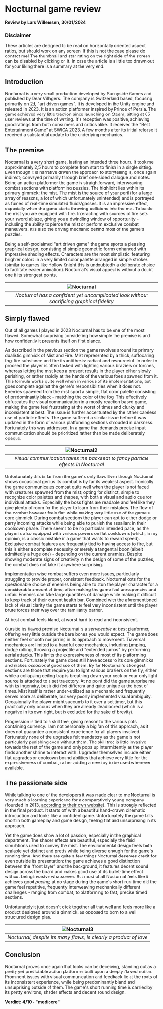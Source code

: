 # Nocturnal game review
**Review by Lars Willemsen, 30/01/2024**

### Disclaimer
These articles are designed to be read on horizontally oriented aspect ratios, but should work on any screen. If this is not the case please do contact me! The thumbnail and star rating on the right side of the screen can be disabled by clicking on it. In case the article is a little too drawn out for your liking there is a summary at the very end.

## Introduction

Nocturnal is a very small production developed by Sunnyside Games and published by Dear Villagers. The company is Switzerland based, focusing primarily on 2d, "art driven games". It is developed in the Unity engine and released in 2023. It is an action platformer inspired by Prince of Persia. The game achieved very little traction since launching on Steam, sitting at 85 user reviews at the time of writing. It's reception was positive, achieving good ratings from both consumers and critics alike. It received the "Best Entertainment Game" at SWIGA 2023. A few months after its initial release it received a substantial update to the underlying mechanics.

## The premise

Nocturnal is a very short game, lasting an intended three hours. It took me approximately 2,5 hours to complete from start to finish in a single sitting. Even though it is narrative driven the approach to storytelling is, once again indirect; conveyed primarily through brief one-sided dialogue and notes. Being an action platformer the game is straightforward, interweaving combat sections with platforming puzzles. The highlight lies within its primary gimmick: the mist. The mist is the source of your peril (for a large array of reasons, a lot of which unfortunately unintended) and is portrayed as fumes of real-time simulated fluids/gasses. It is an impressive effect, especially when the game starts throwing collisions into the mix. To battle the mist you are equipped with fire. Interacting with sources of fire sets your sword ablaze, giving you a dwindling window of opportunity - including the ability to pierce the mist or perform exclusive combat maneuvers. It is also the driving mechanic behind most of the game's puzzles.

Being a self-proclaimed "art driven game" the game sports a pleasing graphical design, consisting of simple geometric forms enhanced with impressive shading effects. Characters are the most simplistic, featuring brighter colors in a very limited color palette arranged in simple strokes (similar to games like Hollow Knight this is undoubtedly a deliberate choice to facilitate easier animation).  Nocturnal's visual appeal is without a doubt one if its strongest points.

| ![Nocturnal](content/reviews/Nocturnal/shapes.jpg) |
| :--: |
| *Nocturnal has a confident yet uncomplicated look without sacrificing graphical fidelity* |

## Simply flawed

Out of all games I played in 2023 Nocturnal has to be one of the most flawed. Somewhat surprising considering how simple the premise is and how confidently it presents itself on first glance.

As described in the previous section the game revolves around its primary dualistic gimmick of Mist and Fire. Mist represented by a thick, suffocating fog-like substance and fire its antithesis: radiant and resourceful. In order to proceed the player is often tasked with lighting various braziers or torches, whereas letting the mist keep a present results in the player either slowly perishing, or rather rapidly at the hands of the various foes spawned from it. This formula works quite well when in various of its implementations, but goes complete against the genre's responsibilities when it does not. Enemies spawned from the mist sport a simple, flat color palette consisting of predominantly black - matching the color of the fog. This effectively obfuscates the visual communication in a mostly reaction based game, making the game feel frustrating at the worst of times and clunky and inconsistent at best. The issue is further accentuated by the rather careless use of particle effects. The game suffered a similar issue before it was updated in the form of various platforming sections shrouded in darkness. Fortunately this was addressed. In a game that demands precise input communication should be prioritized rather than be made deliberately opaque.

| ![Nocturnal2](content/reviews/Nocturnal/opaque.jpg) |
| :--: |
| *Visual communication takes the backseat to fancy particle effects in Nocturnal* |

Unfortunately this is far from the game's only flaw. Even though Nocturnal shows occasional genius its combat is by far its weakest aspect. Ironically the game communicates combat quite well when the player is not faced with creatures spawned from the mist; opting for distinct, simple to recognize color palettes and shapes, with both a visual and audio cue for individual attacks. Especially the boss fights are readable and feel like they give plenty of room for the player to learn from their mistakes. The flow of the combat however feels flat, while making very little use of the game's core gimmick. During combat sections the player can opt to either dodge or parry incoming attacks while being able to punish the assailant in their cooldown phase. There seems to be no particular intended pace, as the player is also equipped with various powers on flat cooldowns (which, in my opinion, is a classic mistake in a game that wants to reward speed). Exclusive combat features are frequently tied to having access to fire, but this is either a complete necessity or merely a tangential boon (albeit admittedly a huge one) - depending on the current enemies. Despite showing moderate signs of creativity in the design of some of the puzzles, the combat does not take it anywhere surprising.

Implementation wise combat suffers even more issues, particularly struggling to provide proper, consistent feedback. Nocturnal opts for the questionable choice of enemies being able to stun the player character for a considerable amount of time, often making the game feel unresponsive and unfair. Enemies can take large quantities of damage while making it difficult to keep track of their current health bar. Combined with the aforementioned lack of visual clarity the game starts to feel very inconsistent until the player brute forces their way over the familiarity barrier.

At best combat feels bland, at worst hard to read and inconsistent.

Outside its flawed premise Nocturnal is a *serviceable at best* platformer, offering very little outside the bare bones you would expect. The game does neither feel smooth nor jarring in its approach to movement. Traversal mechanics are limited to a handful core mechanics, including jumping, dodge rolling, throwing a projectile and "extended jumps" by performing aerial attacks. This limits the expressiveness of most of its platforming sections. Fortunately the game does still have access to its core gimmicks and makes *occasional* good use of them. By far Nocturnal's strongest sections are those that require you to light various braziers on the fly, either while a collapsing ceiling trap is breathing down your neck or your only light source is attached to a set trajectory. At no point did the game surprise me with its ingenuity, but it did feel different and quite unique at the best of times. Mist itself is rather under-utilized as a mechanic and frequently serves more as deliberate, but very poorly implemented visual ambiguity. Occasionally the player might succumb to it over a set timer, but this practically only occurs when they are already deadlocked (which is a negative in its own right, but is excluded for the sake of brevity).

Progression is tied to a skill tree, giving reason to the various pots containing currency. I am not personally a big fan of this approach, as it does not guarantee a consistent experience for all players involved. Fortunately none of the upgrades felt mandatory as the game is not particularly punishing even without them. The skill tree is little invasive towards the rest of the game and only pops up intermittently as the player finds another shrine to interact with. Upgrades themselves include either flat upgrades or cooldown bound abilities that achieve very little for the expressiveness of combat, rather adding a new toy to be used whenever available.

## The passionate side

While talking to one of the developers it was made clear to me Nocturnal is very much a learning experience for a comparatively young company (founded in 2013, [according to their own website](https://www.sunnysidegames.ch/pages/about-us)). This is strongly reflected in the final product. It starts off with a beautiful hand-drawn cinematic introduction and looks like a confident game. Unfortunately the game falls short in both gameplay and game design, feeling flat and unsurprising in its approach.

Yet the game does show a lot of passion, especially in the graphical department. The shader effects are beautiful, especially the fluid simulations used to convey the mist. The environmental design feels both scalable yet distinct and pretty while being diverse enough for the game's running time. And there are quite a few things Nocturnal deserves credit for even outside its presentation: the game achieves a good distinction between the "front layer" and the background, it features decent sound design across the board and makes good use of its bullet-time effect without being invasive whatsoever. But most of all Nocturnal feels like it achieves good *pacing*; at no stage during the game's short run-time did the game feel repetitive, frequently interweaving mechanically different challenges - ranging from combat, to platforming to fast, precise timed sections.

Unfortunately it just doesn't click together all that well and feels more like a product designed around a gimmick, as opposed to born to a well structured design plan.

| ![Nocturnal3](content/reviews/Nocturnal/passionate.jpg) |
| :--: |
| *Nocturnal, despite its many flaws, is clearly a product of love* |

## Conclusion

Nocturnal proves once again that looks can be deceiving, standing out as a pretty yet predictable action platformer built upon a deeply flawed notion. Prominent issues with visual communication and feedback lie at the roots of its inconsistent experience, while being predominantly bland and unsurprising outside of them. The game's short running time is carried by its pretty environs, shader effects and decent sound design.

**Verdict: 4/10 - "mediocre"**